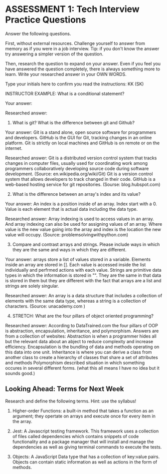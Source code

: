 # ASSESSMENT 1: Tech Interview Practice Questions

Answer the following questions.

First, without external resources. Challenge yourself to answer from memory as if you were in a job interview. Tip: if you don't know the answer try answering a simpler version of the question.

Then, research the question to expand on your answer. Even if you feel you have answered the question completely, there is always something more to learn. Write your researched answer in your OWN WORDS.

Type your initials here to confirm you read the instructions: KK (SK)

INSTRUCTOR EXAMPLE: What is a conditional statement?

Your answer:

Researched answer:

1. What is git? What is the difference between git and Github?

Your answer: Git is a stand alone, open source software for programmers and developers. GitHub is the GUI for Git, tracking changes in an online platform. Git is strictly on local machines and GitHub is on remote or on the internet.

Researched answer: Git is a distributed version control system that tracks changes in computer files, usually used for coordinating work among programmers collaboratively developing source code during software development. (Source: en.wikipedia.org/wiki/Git) Git is a version control system that allows developers to track changed in their code. GitHub is a web-based hosting service for git repositories. (Sourse: blog.hubspot.com)


2. What is the difference between an array's index and its value?

Your answer: An index is a position inside of an array. Index start with a 0. Value is each element that is actual data including the data type. 

Researched answer: Array indexing is used to access values in an array. And array indexing can also be used for assigning values of an array. Where value is the new value going into the array and index is the location the new value will occupy. (Source: problemsolvingwithpython.com)

3. Compare and contrast arrays and strings. Please include ways in which they are the same and ways in which they are different.

Your answer: arrays store a list of values stored in a variable. Elements inside an array are stored in []. Each value is accessed inside the list individually and perfrmed actions with each value. Strings are primitive data types in which the information is stored in "". They are the same in that data is stored in them but they are different with the fact that arrays are a list and strings are solely singular.

Researched answer: An array is a data structure that includes a collection of elements with the same data type, whereas a string is a collection of characters.  (Source: unacademy.com )

4. STRETCH: What are the four pillars of object oriented programming?

Researched answer: According to DataTrained.com the four pillars of OOP is abstraction, encapsulation, inheritance, and polymorphism.
Answers are from a collection of websites:
Abstraction is when a programmer hides all but the relevant data about an abject to reduce complexity and increase efficiency.
Encapsulation is the bundling of data and methods operating on this data into one unit. 
Inheritance is where you can derive a class from another class to create a hierarchy of classes that share a set of attributes and methods
Polymorphism described situation in which something occures in several different forms. 
(what this all means I have no idea but it sounds good.)

## Looking Ahead: Terms for Next Week

Research and define the following terms. Hint: use the syllabus!

1. Higher-order Functions: a built-in method that takes a function as an argument; they opertate on arrays and execute once for every item in the array. 

2. Jest: A Javascript testing framework. This framework uses a collection of files called dependencies which contains snippets of code functionality and a package manager that will install and manage the dependencies as well as giving terminal commands to execute the tests.

3. Objects: A JavaScript Data type that has a collection of key:value pairs. Objects can contain static information as well as actions in the form of methods. 
